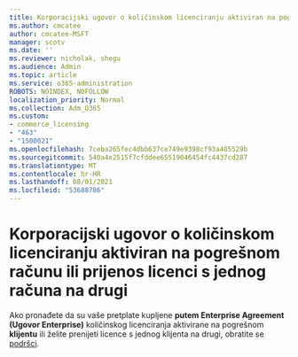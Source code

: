```yaml
---
title: Korporacijski ugovor o količinskom licenciranju aktiviran na pogrešnom računu
ms.author: cmcatee
author: cmcatee-MSFT
manager: scotv
ms.date: ''
ms.reviewer: nicholak, shegu
ms.audience: Admin
ms.topic: article
ms.service: o365-administration
ROBOTS: NOINDEX, NOFOLLOW
localization_priority: Normal
ms.collection: Adm_O365
ms.custom:
- commerce_licensing
- "463"
- "1500021"
ms.openlocfilehash: 7ceba265fec4dbb637ce749e9398cf93a405529b
ms.sourcegitcommit: 540a4e2515f7cfddee65519046454fc4437cd287
ms.translationtype: MT
ms.contentlocale: hr-HR
ms.lasthandoff: 08/01/2021
ms.locfileid: "53688786"
---
```

# <a name="volume-licensing-enterprise-agreement-activated-on-the-wrong-account-or-transferring-licenses-from-one-account-to-another"></a>Korporacijski ugovor o količinskom licenciranju aktiviran na pogrešnom računu ili prijenos licenci s jednog računa na drugi

Ako pronađete da su vaše pretplate kupljene **putem Enterprise Agreement (Ugovor Enterprise)** količinskog licenciranja aktivirane na  pogrešnom **klijentu** ili želite prenijeti licence s jednog klijenta na drugi, obratite se [podršci](https://go.microsoft.com/fwlink/p/?linkid=518322).